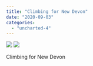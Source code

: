 ```yaml
---
title: "Climbing for New Devon"
date: "2020-09-03"
categories: 
  - "uncharted-4"
---
```


[![](images/Uncharted™-4_-A-Thiefs-End_20200201212118.jpg)](images/Uncharted™-4_-A-Thiefs-End_20200201212118.jpg)
[![](images/Uncharted™-4_-A-Thiefs-End_20200201212118.jpg)](images/Uncharted™-4_-A-Thiefs-End_20200201212118.jpg)

Climbing for New Devon
